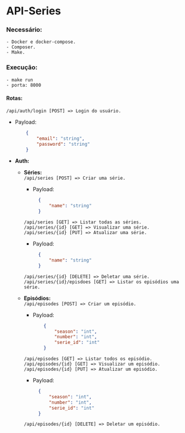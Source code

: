 # API-Series
### Necessário:
    - Docker e docker-compose.
    - Composer.
    - Make.
### Execução:
    - make run
    - porta: 8000

#### Rotas:
  ```/api/auth/login [POST] => Login do usuário.```
  - Payload: <br/>
    ```json
        {
            "email": "string",
            "password": "string"
        }
    ```

  - <b>Auth:</b>
      - <b>Séries:</b> <br/>
          ```/api/series [POST] => Criar uma série.```  <br/>
          - Payload: <br/>
              ```json
                {
                    "name": "string"
                }
              ```
          ```/api/series [GET] => Listar todas as séries.``` <br/>
          ```/api/series/{id} [GET] => Visualizar uma série.``` <br/>
          ```/api/series/{id} [PUT] => Atualizar uma série.``` <br/>
          - Payload:
              ```json 
                {
                    "name": "string"
                }
              ```
          ```/api/series/{id} [DELETE] => Deletar uma série.``` <br/>
          ```/api/series/{id}/episdoes [GET] => Listar os episódios uma série.``` <br/>

      - <b>Episódios:</b> <br/>
          ```/api/episodes [POST] => Criar um episódio.``` <br/>
        - Payload:
            ```json 
                { 
                    "season": "int",
                    "number": "int",
                    "serie_id": "int" 
                }
            ```
        ```/api/episodes [GET] => Listar todos os episódio.``` <br/>
        ```/api/episodes/{id} [GET] => Visualizar um episódio.``` <br/>
        ```/api/episodes/{id} [PUT] => Atualizar um episódio.``` <br/>
         - Payload:
              ```json 
                { 
                    "season": "int",
                    "number": "int",
                    "serie_id": "int" 
                }
              ```
        ```/api/episodes/{id} [DELETE] => Deletar um episódio.```
